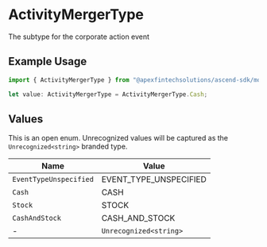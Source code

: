 # ActivityMergerType

The subtype for the corporate action event

## Example Usage

```typescript
import { ActivityMergerType } from "@apexfintechsolutions/ascend-sdk/models/components";

let value: ActivityMergerType = ActivityMergerType.Cash;
```

## Values

This is an open enum. Unrecognized values will be captured as the `Unrecognized<string>` branded type.

| Name                   | Value                  |
| ---------------------- | ---------------------- |
| `EventTypeUnspecified` | EVENT_TYPE_UNSPECIFIED |
| `Cash`                 | CASH                   |
| `Stock`                | STOCK                  |
| `CashAndStock`         | CASH_AND_STOCK         |
| -                      | `Unrecognized<string>` |